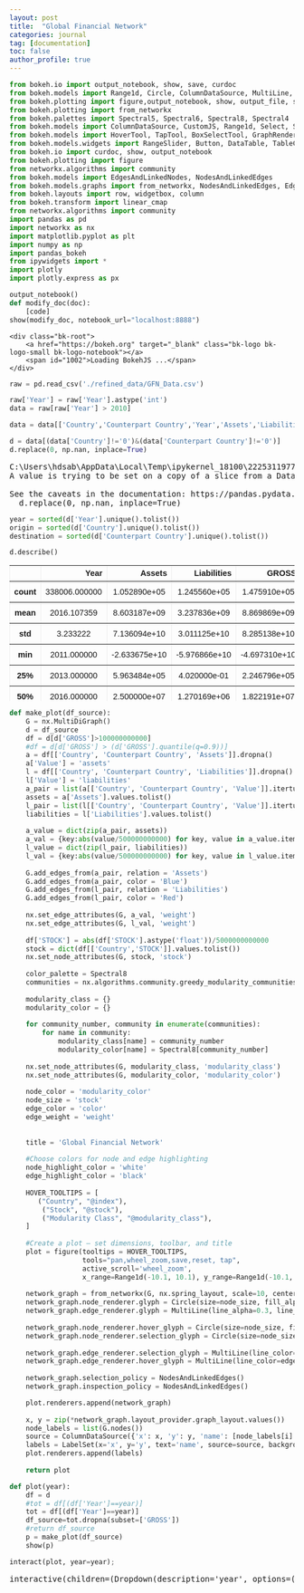 ```yaml
---
layout: post
title:  "Global Financial Network"
categories: journal
tag: [documentation]
toc: false
author_profile: true
---
```


<head>
  <style>
    table.dataframe {
      white-space: normal;
      width: 100%;
      height: 240px;
      display: block;
      overflow: auto;
      font-family: Arial, sans-serif;
      font-size: 0.9rem;
      line-height: 20px;
      text-align: center;
      border: 0px !important;
    }

    table.dataframe th {
      text-align: center;
      font-weight: bold;
      padding: 8px;
    }

    table.dataframe td {
      text-align: center;
      padding: 8px;
    }

    table.dataframe tr:hover {
      background: #b8d1f3; 
    }

    .output_prompt {
      overflow: auto;
      font-size: 0.9rem;
      line-height: 1.45;
      border-radius: 0.3rem;
      -webkit-overflow-scrolling: touch;
      padding: 0.8rem;
      margin-top: 0;
      margin-bottom: 15px;
      font: 1rem Consolas, "Liberation Mono", Menlo, Courier, monospace;
      color: $code-text-color;
      border: solid 1px $border-color;
      border-radius: 0.3rem;
      word-break: normal;
      white-space: pre;
    }

  .dataframe tbody tr th:only-of-type {
      vertical-align: middle;
  }

  .dataframe tbody tr th {
      vertical-align: top;
  }

  .dataframe thead th {
      text-align: center !important;
      padding: 8px;
  }

  .page__content p {
      margin: 0 0 0px !important;
  }

  .page__content p > strong {
    font-size: 0.8rem !important;
  }

  </style>
</head>



```python
from bokeh.io import output_notebook, show, save, curdoc
from bokeh.models import Range1d, Circle, ColumnDataSource, MultiLine, EdgesAndLinkedNodes, NodesAndLinkedEdges, LabelSet
from bokeh.plotting import figure,output_notebook, show, output_file, save, figure
from bokeh.plotting import from_networkx
from bokeh.palettes import Spectral5, Spectral6, Spectral8, Spectral4
from bokeh.models import ColumnDataSource, CustomJS, Range1d, Select, StaticLayoutProvider, Oval, Circle 
from bokeh.models import HoverTool, TapTool, BoxSelectTool, GraphRenderer
from bokeh.models.widgets import RangeSlider, Button, DataTable, TableColumn, NumberFormatter, Panel, Tabs
from bokeh.io import curdoc, show, output_notebook
from bokeh.plotting import figure
from networkx.algorithms import community
from bokeh.models import EdgesAndLinkedNodes, NodesAndLinkedEdges
from bokeh.models.graphs import from_networkx, NodesAndLinkedEdges, EdgesAndLinkedNodes, NodesOnly
from bokeh.layouts import row, widgetbox, column
from bokeh.transform import linear_cmap
from networkx.algorithms import community
import pandas as pd
import networkx as nx
import matplotlib.pyplot as plt
import numpy as np
import pandas_bokeh
from ipywidgets import *
import plotly           
import plotly.express as px
```


```python
output_notebook() 
def modify_doc(doc):
    [code]
show(modify_doc, notebook_url="localhost:8888")
```


    <div class="bk-root">
        <a href="https://bokeh.org" target="_blank" class="bk-logo bk-logo-small bk-logo-notebook"></a>
        <span id="1002">Loading BokehJS ...</span>
    </div>



<script id="1003">
  (function() {
    const xhr = new XMLHttpRequest()
    xhr.responseType = 'blob';
    xhr.open('GET', "http://localhost:61525/autoload.js?bokeh-autoload-element=1003&bokeh-absolute-url=http://localhost:61525&resources=none", true);
    
    xhr.onload = function (event) {
      const script = document.createElement('script');
      const src = URL.createObjectURL(event.target.response);
      script.src = src;
      document.body.appendChild(script);
    };
    xhr.send();
  })();
</script>



```python
raw = pd.read_csv('./refined_data/GFN_Data.csv')
```


```python
raw['Year'] = raw['Year'].astype('int')
data = raw[raw['Year'] > 2010]
```


```python
data = data[['Country','Counterpart Country','Year','Assets','Liabilities','GROSS', 'NET', 'STOCK']]
```


```python
d = data[(data['Country']!='0')&(data['Counterpart Country']!='0')]
d.replace(0, np.nan, inplace=True)
```

<pre>
C:\Users\hdsab\AppData\Local\Temp\ipykernel_18100\2225311977.py:2: SettingWithCopyWarning: 
A value is trying to be set on a copy of a slice from a DataFrame

See the caveats in the documentation: https://pandas.pydata.org/pandas-docs/stable/user_guide/indexing.html#returning-a-view-versus-a-copy
  d.replace(0, np.nan, inplace=True)
</pre>

```python
year = sorted(d['Year'].unique().tolist())
origin = sorted(d['Country'].unique().tolist())
destination = sorted(d['Counterpart Country'].unique().tolist())
```


```python
d.describe()
```

<div>
<style scoped>
    .dataframe tbody tr th:only-of-type {
        vertical-align: middle;
    }

    .dataframe tbody tr th {
        vertical-align: top;
    }

    .dataframe thead th {
        text-align: right;
    }
</style>
<table border="1" class="dataframe">
  <thead>
    <tr style="text-align: right;">
      <th></th>
      <th>Year</th>
      <th>Assets</th>
      <th>Liabilities</th>
      <th>GROSS</th>
      <th>NET</th>
      <th>STOCK</th>
    </tr>
  </thead>
  <tbody>
    <tr>
      <th>count</th>
      <td>338006.000000</td>
      <td>1.052890e+05</td>
      <td>1.245560e+05</td>
      <td>1.475910e+05</td>
      <td>1.475190e+05</td>
      <td>3.151860e+05</td>
    </tr>
    <tr>
      <th>mean</th>
      <td>2016.107359</td>
      <td>8.603187e+09</td>
      <td>3.237836e+09</td>
      <td>8.869869e+09</td>
      <td>3.406538e+09</td>
      <td>6.841523e+12</td>
    </tr>
    <tr>
      <th>std</th>
      <td>3.233222</td>
      <td>7.136094e+10</td>
      <td>3.011125e+10</td>
      <td>8.285138e+10</td>
      <td>4.433522e+10</td>
      <td>2.672872e+13</td>
    </tr>
    <tr>
      <th>min</th>
      <td>2011.000000</td>
      <td>-2.633675e+10</td>
      <td>-5.976866e+10</td>
      <td>-4.697310e+10</td>
      <td>-1.180328e+12</td>
      <td>-4.557647e+13</td>
    </tr>
    <tr>
      <th>25%</th>
      <td>2013.000000</td>
      <td>5.963484e+05</td>
      <td>4.020000e-01</td>
      <td>2.246796e+05</td>
      <td>-3.475502e+06</td>
      <td>-9.544382e+10</td>
    </tr>
    <tr>
      <th>50%</th>
      <td>2016.000000</td>
      <td>2.500000e+07</td>
      <td>1.270169e+06</td>
      <td>1.822191e+07</td>
      <td>3.562300e+01</td>
      <td>-5.516196e+09</td>
    </tr>
    <tr>
      <th>75%</th>
      <td>2019.000000</td>
      <td>4.751044e+08</td>
      <td>8.991082e+07</td>
      <td>3.815243e+08</td>
      <td>5.371776e+07</td>
      <td>8.084446e+11</td>
    </tr>
    <tr>
      <th>max</th>
      <td>2022.000000</td>
      <td>3.175643e+12</td>
      <td>1.945069e+12</td>
      <td>4.407409e+12</td>
      <td>3.059251e+12</td>
      <td>3.002650e+14</td>
    </tr>
  </tbody>
</table>
</div>



```python
def make_plot(df_source):
    G = nx.MultiDiGraph()
    d = df_source
    df = d[d['GROSS']>100000000000]
    #df = d[d['GROSS'] > (d['GROSS'].quantile(q=0.9))]
    a = df[['Country', 'Counterpart Country', 'Assets']].dropna()
    a['Value'] = 'assets'
    l = df[['Country', 'Counterpart Country', 'Liabilities']].dropna()
    l['Value'] = 'liabilities'
    a_pair = list(a[['Country', 'Counterpart Country', 'Value']].itertuples(index=False, name=None))
    assets = a['Assets'].values.tolist()
    l_pair = list(l[['Country', 'Counterpart Country', 'Value']].itertuples(index=False, name=None))
    liabilities = l['Liabilities'].values.tolist()
    
    a_value = dict(zip(a_pair, assets))
    a_val = {key:abs(value/500000000000) for key, value in a_value.items()}
    l_value = dict(zip(l_pair, liabilities))
    l_val = {key:abs(value/500000000000) for key, value in l_value.items()}
    
    G.add_edges_from(a_pair, relation = 'Assets')
    G.add_edges_from(a_pair, color = 'Blue')
    G.add_edges_from(l_pair, relation = 'Liabilities')
    G.add_edges_from(l_pair, color = 'Red')
    
    nx.set_edge_attributes(G, a_val, 'weight')
    nx.set_edge_attributes(G, l_val, 'weight')
    
    df['STOCK'] = abs(df['STOCK'].astype('float'))/5000000000000
    stock = dict(df[['Country','STOCK']].values.tolist())
    nx.set_node_attributes(G, stock, 'stock')
    
    color_palette = Spectral8
    communities = nx.algorithms.community.greedy_modularity_communities(G)
    
    modularity_class = {}
    modularity_color = {}
    
    for community_number, community in enumerate(communities):
        for name in community: 
            modularity_class[name] = community_number
            modularity_color[name] = Spectral8[community_number]
    
    nx.set_node_attributes(G, modularity_class, 'modularity_class')
    nx.set_node_attributes(G, modularity_color, 'modularity_color')
    
    node_color = 'modularity_color'
    node_size = 'stock'
    edge_color = 'color'
    edge_weight = 'weight'
    
    
    title = 'Global Financial Network'
    
    #Choose colors for node and edge highlighting
    node_highlight_color = 'white'
    edge_highlight_color = 'black'
    
    HOVER_TOOLTIPS = [
       ("Country", "@index"),
        ("Stock", "@stock"),
        ("Modularity Class", "@modularity_class"),
    ]
    
    #Create a plot — set dimensions, toolbar, and title
    plot = figure(tooltips = HOVER_TOOLTIPS,
                  tools="pan,wheel_zoom,save,reset, tap", 
                  active_scroll='wheel_zoom',
                  x_range=Range1d(-10.1, 10.1), y_range=Range1d(-10.1, 10.1), title=title)
    
    network_graph = from_networkx(G, nx.spring_layout, scale=10, center=(0, 0))
    network_graph.node_renderer.glyph = Circle(size=node_size, fill_alpha = 0.7, fill_color=node_color)
    network_graph.edge_renderer.glyph = MultiLine(line_alpha=0.3, line_width=edge_weight,line_color= edge_color)
    
    network_graph.node_renderer.hover_glyph = Circle(size=node_size, fill_color=node_highlight_color, line_width=2)
    network_graph.node_renderer.selection_glyph = Circle(size=node_size, fill_color=node_highlight_color, line_width=2)
    
    network_graph.edge_renderer.selection_glyph = MultiLine(line_color=edge_highlight_color, line_width=2)
    network_graph.edge_renderer.hover_glyph = MultiLine(line_color=edge_highlight_color, line_width=2)
    
    network_graph.selection_policy = NodesAndLinkedEdges()
    network_graph.inspection_policy = NodesAndLinkedEdges()

    plot.renderers.append(network_graph)
    
    x, y = zip(*network_graph.layout_provider.graph_layout.values())
    node_labels = list(G.nodes())
    source = ColumnDataSource({'x': x, 'y': y, 'name': [node_labels[i] for i in range(len(x))]})
    labels = LabelSet(x='x', y='y', text='name', source=source, background_fill_color='white', text_font_size='10px', background_fill_alpha=.7)
    plot.renderers.append(labels)
    
    return plot
```


```python
def plot(year):
    df = d
    #tot = df[(df['Year']==year)]
    tot = df[(df['Year']==year)]
    df_source=tot.dropna(subset=['GROSS'])
    #return df_source
    p = make_plot(df_source)
    show(p)
```


```python
interact(plot, year=year);
```

<pre>
interactive(children=(Dropdown(description='year', options=(2011, 2012, 2013, 2014, 2015, 2016, 2017, 2018, 20…
</pre>
